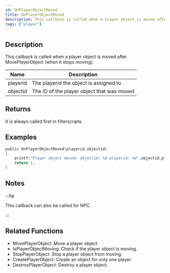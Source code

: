 ```yaml
---
id: OnPlayerObjectMoved
title: OnPlayerObjectMoved
description: This callback is called when a player object is moved after MovePlayerObject (when it stops moving).
tags: ["player"]
---
```


<TagLinks />

## Description

This callback is called when a player object is moved after MovePlayerObject (when it stops moving).

| Name     | Description                                |
| -------- | ------------------------------------------ |
| playerid | The playerid the object is assigned to     |
| objectid | The ID of the player object that was moved |

## Returns

It is always called first in filterscripts.

## Examples

```c
public OnPlayerObjectMoved(playerid,objectid)
{
    printf("Player object moved: objectid: %d playerid: %d",objectid,playerid);
    return 1;
}
```

## Notes

:::tip

This callback can also be called for NPC.

:::

## Related Functions

- MovePlayerObject: Move a player object.
- IsPlayerObjectMoving: Check if the player object is moving.
- StopPlayerObject: Stop a player object from moving.
- CreatePlayerObject: Create an object for only one player.
- DestroyPlayerObject: Destroy a player object.

